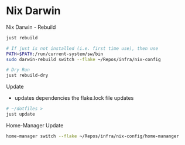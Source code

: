 # Nix Darwin 

Nix Darwin - Rebuild
```sh
just rebuild

# If just is not installed (i.e. first time use), then use
PATH=$PATH:/run/current-system/sw/bin
sudo darwin-rebuild switch --flake ~/Repos/infra/nix-config

# Dry Run
just rebuild-dry
```

Update
- updates dependencies the flake.lock file updates
```sh
# ~/dotfiles >
just update
```

Home-Manager Update
```sh
home-manager switch --flake ~/Repos/infra/nix-config/home-mananger
```

